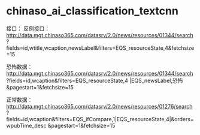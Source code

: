 # chinaso_ai_classification_textcnn

接口：
反例接口：
http://data.mgt.chinaso365.com/datasrv/2.0/news/resources/01344/search
?fields=id,wtitle,wcaption,newsLabel&filters=EQS_resourceState,4&fetchsize=15

恐怖数据：
http://data.mgt.chinaso365.com/datasrv/2.0/news/resources/01344/search
?fields=id,wcaption&filters=EQS_resourceState,4
|EQS_newsLabel,恐怖&pagestart=1&fetchsize=15

正常数据：
http://data.mgt.chinaso365.com/datasrv/2.0/news/resources/01276/search
?fields=id,wcaption&filters=EQS_ifCompare,1|EQS_resourceState,4|&orders=wpubTime_desc
&pagestart=1&fetchsize=15